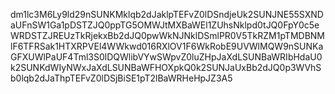 dm1lc3M6Ly9ld29nSUNKMklqb2dJaklpTEFvZ0lDSndjeUk2SUNJNE55SXNDaUFnSW1Ga1pDSTZJQ0ppTG5OMWJtMXBaWEl1ZUhsNklpd0tJQ0FpY0c5eWRDSTZJREUzTkRjekxBb2dJQ0pwWkNJNklDSmlPR0V5TkRZM1pTMDBNMlF6TFRSak1HTXRPVEl4WWkwd016RXlOV1F6WkRobE9UVWlMQW9nSUNKaGFXUWlPaUF4Tml3S0lDQWlibVYwSWpvZ0luZHpJaXdLSUNBaWRIbHdaU0k2SUNKdWIyNWxJaXdLSUNBaWFHOXpkQ0k2SUNJaUxBb2dJQ0p3WVhSb0lqb2dJaThpTEFvZ0lDSjBiSE1pT2lBaWRHeHpJZ3A5
